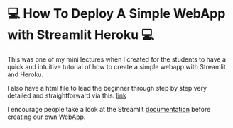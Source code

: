 # :computer: How To Deploy A Simple WebApp with Streamlit Heroku :computer:

This was one of my mini lectures when I created for the students to have a quick and intuitive tutorial of how to create a simple webapp with Streamlit and Heroku.

I also have a html file to lead the beginner through step by step very detailed and straightforward via this: [link](https://github.com/Andy-Pham-72/How_To_Deploy_WebApp_with_Streamlit_Heroku/blob/master/Deploy%20WebApp%20with%20Streamlit%20on%20Heroku%20Steps.html)

I encourage people take a look at the Streamlit [documentation](https://docs.streamlit.io/en/stable/api.html) before creating our own WebApp.
